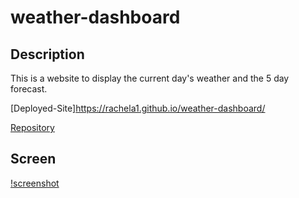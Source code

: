 # weather-dashboard

## Description

This is a website to display the current day's weather and the 5 day forecast. 

[Deployed-Site]https://rachela1.github.io/weather-dashboard/

[Repository](https://github.com/rachela1/weather-dashboard)

## Screen

[!screenshot](./assets/images/screenshot.png)